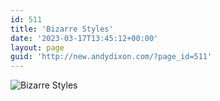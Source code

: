 ```yaml
---
id: 511
title: 'Bizarre Styles'
date: '2023-03-17T13:45:12+00:00'
layout: page
guid: 'http://new.andydixon.com/?page_id=511'
---
```


![Bizarre Styles](https://i0.wp.com/assets.g8x2.ldn.idrivee2-23.com/posters/Bizarre%20Styles%2001.jpg?w=1200&ssl=1 "Bizarre Styles")